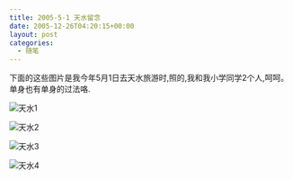 ```yaml
---
title: 2005-5-1 天水留念
date: 2005-12-26T04:20:15+00:00
layout: post
categories:
  - 随笔
---
```


下面的这些图片是我今年5月1日去天水旅游时,照的,我和我小学同学2个人,呵呵。单身也有单身的过法咯.

![天水1](https://ws1.sinaimg.cn/mw690/622271cdgy1fm82e91h8xj20go0m841v.jpg)

![天水2](https://ws1.sinaimg.cn/mw690/622271cdgy1fm82e7jnmvj20go0m8q7j.jpg)

![天水3](https://ws1.sinaimg.cn/mw690/622271cdgy1fm82e6a0rzj20930d5wfc.jpg)

![天水4](https://ws1.sinaimg.cn/mw690/622271cdgy1fm82e3x10kj20go0m841i.jpg)